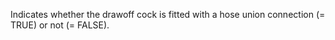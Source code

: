 ﻿Indicates whether the drawoff cock is fitted with a hose union connection (= TRUE) or not (= FALSE).
